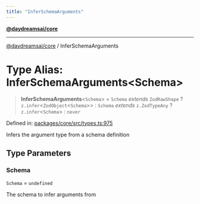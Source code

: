 ```yaml
---
title: "InferSchemaArguments"
---
```


[**@daydreamsai/core**](./api-reference.md)

***

[@daydreamsai/core](./api-reference.md) / InferSchemaArguments

# Type Alias: InferSchemaArguments\<Schema\>

> **InferSchemaArguments**\<`Schema`\> = `Schema` *extends* `ZodRawShape` ? `z.infer`\<`ZodObject`\<`Schema`\>\> : `Schema` *extends* `z.ZodTypeAny` ? `z.infer`\<`Schema`\> : `never`

Defined in: [packages/core/src/types.ts:975](https://github.com/dojoengine/daydreams/blob/612e9304717c546d301f9cac8c204de734cac957/packages/core/src/types.ts#L975)

Infers the argument type from a schema definition

## Type Parameters

### Schema

`Schema` = `undefined`

The schema to infer arguments from
